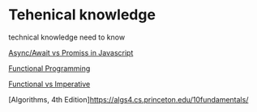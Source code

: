 # Tehenical knowledge
technical knowledge need to know

[Async/Await vs Promiss in Javascript](async_await_promiss_in_javascript.md)

[Functional Programming](functional_programming.md)

[Functional vs Imperative](functional_vs_imperative_programming.md)


[Algorithms, 4th Edition]https://algs4.cs.princeton.edu/10fundamentals/
